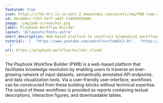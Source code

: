 ```yaml
---
featured: true
icon: https://cfde-drc.s3.us-east-2.amazonaws.com/assets/img/PWB-logo-2024.png
id: 08cd40cc-f35f-547f-a8d7-524859559b0c
image: /img/pwb-screenshot.png
label: Playbook Workflow Builder
layout: '@/layouts/Tools.astro'
short_description: Web-based platform to construct biomedical workflows
tutorial: '[  "https://www.youtube.com/watch?v=xfnaNJL5-8c",  "https://www.youtube.com/watch?v=k_3wLDWDj8M"
  ]'
url: https://playbook-workflow-builder.cloud/
---
```

The Playbook Workflow Builder (PWB) is a web-based platform that facilitates knowledge resolution by enabling users to traverse an ever-growing network of input datasets, semantically annotated API endpoints, and data visualization tools. Via a user-friendly user-interface, workflows can be constructed from these building-blocks without technical expertise. The output of these workflows is provided as reports containing textual descriptions, interactive figures, and downloadable tables.